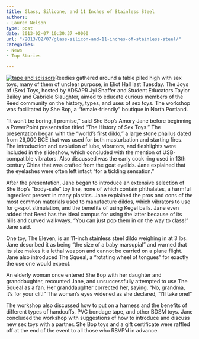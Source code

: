```yaml
---
title: Glass, Silicone, and 11 Inches of Stainless Steel
authors:
- Lauren Nelson
type: post
date: 2013-02-07 10:30:37 +0000
url: "/2013/02/07/glass-silicon-and-11-inches-of-stainless-steel/"
categories:
- News
- Top Stories

---
```

[<img class="alignright size-full wp-image-2023" alt="tape and scissors" src="https://i2.wp.com/www.reedquest.org/wp-content/uploads/2013/02/IMG_0220-Version-2_web.jpg?resize=770%2C430" data-recalc-dims="1" />][1]Reedies gathered around a table piled high with sex toys, many of them of unclear purpose, in Eliot Hall last Tuesday. The Joys of (Sex) Toys, hosted by ADSAPR Jyl Shaffer and Student Educators Taylor Bailey and Gabriele Slaughter, aimed to educate curious members of the Reed community on the history, types, and uses of sex toys. The workshop was facilitated by She Bop, a “female-friendly” boutique in North Portland.

“It won’t be boring, I promise,” said She Bop’s Amory Jane before beginning a PowerPoint presentation titled “The History of Sex Toys.” The presentation began with the “world’s first dildo,” a large stone phallus dated from 26,000 BCE that was used for both masturbation and starting fires. The introduction and evolution of lube, vibrators, and fleshlights were included in the slideshow, which concluded with the mention of USB-compatible vibrators. Also discussed was the early cock ring used in 13th century China that was crafted from the goat eyelids. Jane explained that the eyelashes were often left intact “for a tickling sensation.”

After the presentation, Jane began to introduce an extensive selection of She Bop’s “body-safe” toy line, none of which contain phthalates, a harmful ingredient present in many plastics. Jane explained the pros and cons of the most common materials used to manufacture dildos, which vibrators to use for g-spot stimulation, and the benefits of using Kegel balls. Jane even added that Reed has the ideal campus for using the latter because of its hills and curved walkways. “You can just pop them in on the way to class!” Jane said.

One toy, The Eleven, is an 11-inch stainless steel dildo weighing in at 3 lbs. Jane described it as being “the size of a baby marsupial” and warned that its size makes it a lethal weapon and cannot be carried on a plane flight. Jane also introduced The Squeal, a “rotating wheel of tongues” for exactly the use one would expect.

An elderly woman once entered She Bop with her daughter and granddaughter, recounted Jane, and unsuccessfully attempted to use The Squeal as a fan. Her granddaughter corrected her, saying, “No, grandma, it’s for your clit!” The woman’s eyes widened as she declared, “I’ll take one!”

The workshop also discussed how to put on a harness and the benefits of different types of handcuffs, PVC bondage tape, and other BDSM toys. Jane concluded the workshop with suggestions of how to introduce and discuss new sex toys with a partner. She Bop toys and a gift certificate were raffled off at the end of the event to all those who RSVP’d in advance.

 [1]: https://i2.wp.com/www.reedquest.org/wp-content/uploads/2013/02/IMG_0220-Version-2_web.jpg